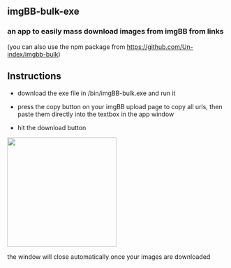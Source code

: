 ## imgBB-bulk-exe
### an app to easily mass download images from imgBB from links

(you can also use the npm package from https://github.com/Un-index/imgbb-bulk)


## Instructions
* download the exe file in /bin/imgBB-bulk.exe and run it

* press the copy button on your imgBB upload page to copy all urls, then paste them directly into the textbox in the app window 
* hit the download button 

<img src = "https://user-images.githubusercontent.com/68165727/132046708-bdacd891-0b7b-4ed3-8491-462b4cdd929a.png" width = 250>


the window will close automatically once your images are downloaded



